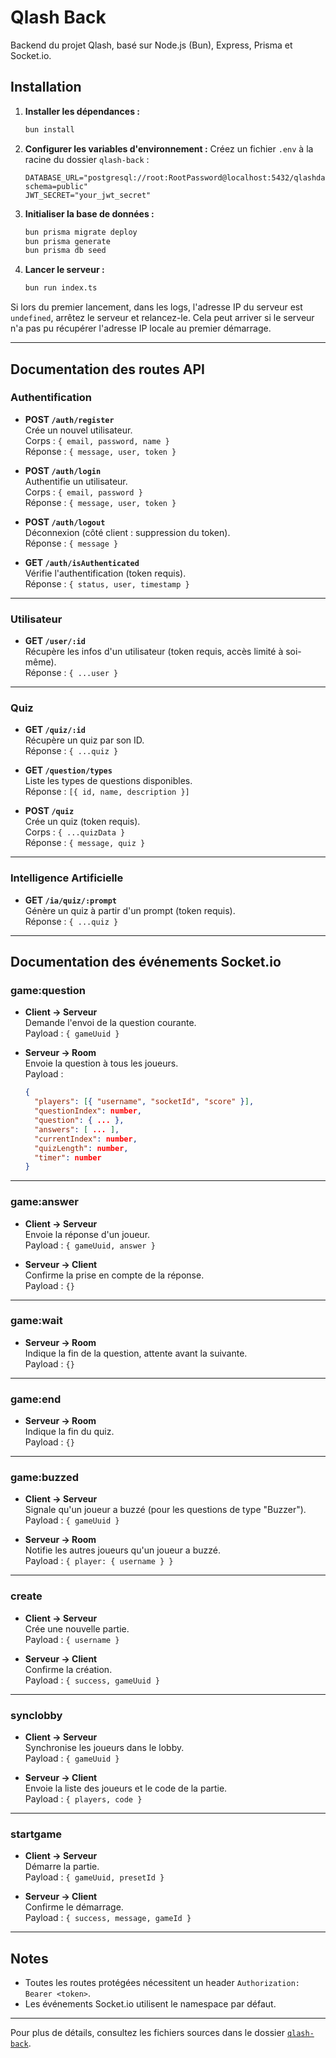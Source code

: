 # Qlash Back

Backend du projet Qlash, basé sur Node.js (Bun), Express, Prisma et Socket.io.

## Installation

1. **Installer les dépendances :**
   ```bash
   bun install
   ```

2. **Configurer les variables d'environnement :**
   Créez un fichier `.env` à la racine du dossier `qlash-back` :
   ```
   DATABASE_URL="postgresql://root:RootPassword@localhost:5432/qlashdatabase?schema=public"
   JWT_SECRET="your_jwt_secret"
   ```

3. **Initialiser la base de données :**
   ```bash
   bun prisma migrate deploy
   bun prisma generate
   bun prisma db seed
   ```

4. **Lancer le serveur :**
   ```bash
   bun run index.ts
   ```

Si lors du premier lancement, dans les logs, l'adresse IP du serveur est `undefined`, arrêtez le serveur et relancez-le. Cela peut arriver si le serveur n'a pas pu récupérer l'adresse IP locale au premier démarrage.

---

## Documentation des routes API

### Authentification

- **POST `/auth/register`**  
  Crée un nouvel utilisateur.  
  Corps : `{ email, password, name }`  
  Réponse : `{ message, user, token }`

- **POST `/auth/login`**  
  Authentifie un utilisateur.  
  Corps : `{ email, password }`  
  Réponse : `{ message, user, token }`

- **POST `/auth/logout`**  
  Déconnexion (côté client : suppression du token).  
  Réponse : `{ message }`

- **GET `/auth/isAuthenticated`**  
  Vérifie l'authentification (token requis).  
  Réponse : `{ status, user, timestamp }`

---

### Utilisateur

- **GET `/user/:id`**  
  Récupère les infos d'un utilisateur (token requis, accès limité à soi-même).  
  Réponse : `{ ...user }`

---

### Quiz

- **GET `/quiz/:id`**  
  Récupère un quiz par son ID.  
  Réponse : `{ ...quiz }`

- **GET `/question/types`**  
  Liste les types de questions disponibles.  
  Réponse : `[{ id, name, description }]`

- **POST `/quiz`**  
  Crée un quiz (token requis).  
  Corps : `{ ...quizData }`  
  Réponse : `{ message, quiz }`

---

### Intelligence Artificielle

- **GET `/ia/quiz/:prompt`**  
  Génère un quiz à partir d'un prompt (token requis).  
  Réponse : `{ ...quiz }`

---

## Documentation des événements Socket.io

### game:question

- **Client → Serveur**  
  Demande l'envoi de la question courante.  
  Payload : `{ gameUuid }`

- **Serveur → Room**  
  Envoie la question à tous les joueurs.  
  Payload :  
  ```json
  {
    "players": [{ "username", "socketId", "score" }],
    "questionIndex": number,
    "question": { ... },
    "answers": [ ... ],
    "currentIndex": number,
    "quizLength": number,
    "timer": number
  }
  ```

---

### game:answer

- **Client → Serveur**  
  Envoie la réponse d'un joueur.  
  Payload : `{ gameUuid, answer }`

- **Serveur → Client**  
  Confirme la prise en compte de la réponse.  
  Payload : `{}`

---

### game:wait

- **Serveur → Room**  
  Indique la fin de la question, attente avant la suivante.  
  Payload : `{}`

---

### game:end

- **Serveur → Room**  
  Indique la fin du quiz.  
  Payload : `{}`

---

### game:buzzed

- **Client → Serveur**  
  Signale qu'un joueur a buzzé (pour les questions de type "Buzzer").  
  Payload : `{ gameUuid }`

- **Serveur → Room**  
  Notifie les autres joueurs qu'un joueur a buzzé.  
  Payload : `{ player: { username } }`

---

### create

- **Client → Serveur**  
  Crée une nouvelle partie.  
  Payload : `{ username }`

- **Serveur → Client**  
  Confirme la création.  
  Payload : `{ success, gameUuid }`

---

### synclobby

- **Client → Serveur**  
  Synchronise les joueurs dans le lobby.  
  Payload : `{ gameUuid }`

- **Serveur → Client**  
  Envoie la liste des joueurs et le code de la partie.  
  Payload : `{ players, code }`

---

### startgame

- **Client → Serveur**  
  Démarre la partie.  
  Payload : `{ gameUuid, presetId }`

- **Serveur → Client**  
  Confirme le démarrage.  
  Payload : `{ success, message, gameId }`

---

## Notes

- Toutes les routes protégées nécessitent un header `Authorization: Bearer <token>`.
- Les événements Socket.io utilisent le namespace par défaut.

---

Pour plus de détails, consultez les fichiers sources dans le dossier [`qlash-back`](qlash-back/).